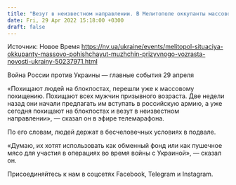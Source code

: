 ```yaml
---
title: "Везут в неизвестном направлении. В Мелитополе оккупанты массово похищают мужчин призывного возраста — мэр"
date: Fri, 29 Apr 2022 15:18:00 +0300
draft: false
---
```

Источник: Новое Время https://nv.ua/ukraine/events/melitopol-situaciya-okkupanty-massovo-pohishchayut-muzhchin-prizyvnogo-vozrasta-novosti-ukrainy-50237971.html


Война России против Украины — главные события 29 апреля

«Похищают людей на блокпостах, перешли уже к массовому похищению. Похищают всех мужчин призывного возраста. Две недели назад они начали предлагать им вступать в российскую армию, а уже сегодня похищают на блокпостах и везут в неизвестном направлении», — сказал он в эфире телемарафона.

По его словам, людей держат в бесчеловечных условиях в подвале.

«Думаю, их хотят использовать как обменный фонд или как пушечное мясо для участия в операциях во время войны с Украиной», — сказал он.

Присоединяйтесь к нам в соцсетях Facebook, Telegram и Instagram.
